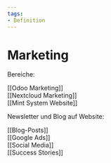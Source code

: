 ```yaml
---
tags:
- Definition
---
```

# Marketing

Bereiche:

[[Odoo Marketing]]\
[[Nextcloud Marketing]]\
[[Mint System Website]]

Newsletter und Blog auf Website:

[[Blog-Posts]]\
[[Google Ads]]\
[[Social Media]]\
[[Success Stories]]